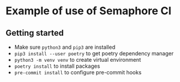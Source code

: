 # Example of use of Semaphore CI

## Getting started

- Make sure `python3` and `pip3` are installed
- `pip3 install --user poetry` to get poetry dependency manager
- `python3 -m venv venv` to create virtual environment
- `poetry install` to install packages
- `pre-commit install` to configure pre-commit hooks
